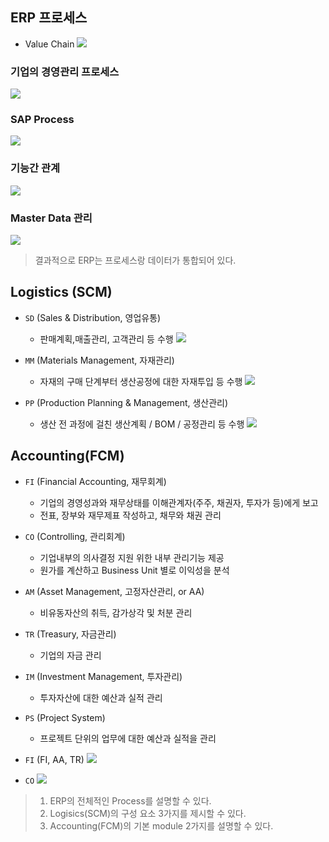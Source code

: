 ## ERP 프로세스
 
- Value Chain
![](https://img1.daumcdn.net/thumb/R1280x0/?scode=mtistory2&fname=https%3A%2F%2Fblog.kakaocdn.net%2Fdn%2FKJ5IJ%2FbtrVh6TjqFo%2FlM8tVXjFnQe1reXrTZY7Nk%2Fimg.png)

### 기업의 경영관리 프로세스
![](https://img1.daumcdn.net/thumb/R1280x0/?scode=mtistory2&fname=https%3A%2F%2Fblog.kakaocdn.net%2Fdn%2FqVweo%2FbtrVjPwKA8o%2FTkToYx7YooVV3k4W4tchcK%2Fimg.png)

### SAP Process
![](https://img1.daumcdn.net/thumb/R1280x0/?scode=mtistory2&fname=https%3A%2F%2Fblog.kakaocdn.net%2Fdn%2FMoY6P%2FbtrVmYfpah7%2FYGMwL3ipuqkiRLh8kqyQ2k%2Fimg.png)

### 기능간 관계
![](https://img1.daumcdn.net/thumb/R1280x0/?scode=mtistory2&fname=https%3A%2F%2Fblog.kakaocdn.net%2Fdn%2FbcdjI6%2FbtrVqhdTpQX%2FR8XMEMKTBOWtsukwZzRwL0%2Fimg.png)

### Master Data 관리
![](https://img1.daumcdn.net/thumb/R1280x0/?scode=mtistory2&fname=https%3A%2F%2Fblog.kakaocdn.net%2Fdn%2FedkhV0%2FbtrVjRH4ZxQ%2Fgg2KjKo0U5d1qTgBVYVxO1%2Fimg.png)
 
> 결과적으로 ERP는 프로세스랑 데이터가 통합되어 있다.



## Logistics (SCM)

- `SD` (Sales & Distribution, 영업유통)
    - 판매계획,매출관리, 고객관리 등 수행
    ![](https://img1.daumcdn.net/thumb/R1280x0/?scode=mtistory2&fname=https%3A%2F%2Fblog.kakaocdn.net%2Fdn%2FbaTD9Q%2FbtrVoGleVQG%2FfkdkPt6E02rvFG9nGJlzoK%2Fimg.png)


- `MM` (Materials Management, 자재관리)
    - 자재의 구매 단계부터 생산공정에 대한 자재투입 등 수행
    ![](https://img1.daumcdn.net/thumb/R1280x0/?scode=mtistory2&fname=https%3A%2F%2Fblog.kakaocdn.net%2Fdn%2Fbe3r7W%2FbtrVpnr8lrQ%2FwFAINYt4W0HDdmQOeLugs1%2Fimg.png)

 
- `PP` (Production Planning & Management, 생산관리)
    - 생산 전 과정에 걸친 생산계획 / BOM / 공정관리 등 수행
    ![](https://img1.daumcdn.net/thumb/R1280x0/?scode=mtistory2&fname=https%3A%2F%2Fblog.kakaocdn.net%2Fdn%2FbhPoNv%2FbtrVjntKoQd%2FAlDV9PX6EuK0rBByzDYpU1%2Fimg.png)


## Accounting(FCM)

- `FI` (Financial Accounting, 재무회계)
    - 기업의 경영성과와 재무상태를 이해관계자(주주, 채권자, 투자가 등)에게 보고 
    - 전표, 장부와 재무제표 작성하고, 채무와 채권 관리

- `CO` (Controlling, 관리회계)
    - 기업내부의 의사결정 지원 위한 내부 관리기능 제공
    - 원가를 계산하고 Business Unit 별로 이익성을 분석

- `AM` (Asset Management, 고정자산관리, or AA)
    - 비유동자산의 취득, 감가상각 및 처분 관리

- `TR` (Treasury, 자금관리)
    - 기업의 자금 관리

- `IM` (Investment Management, 투자관리)
    - 투자자산에 대한 예산과 실적 관리

- `PS` (Project System)
    - 프로젝트 단위의 업무에 대한 예산과 실적을 관리
 

- `FI` (FI, AA, TR)
![](https://img1.daumcdn.net/thumb/R1280x0/?scode=mtistory2&fname=https%3A%2F%2Fblog.kakaocdn.net%2Fdn%2FJPTg1%2FbtrVkYfQB0h%2FlUFpkQxRvuYEV1jY0AAyIK%2Fimg.png)
 
- `CO`
![](https://img1.daumcdn.net/thumb/R1280x0/?scode=mtistory2&fname=https%3A%2F%2Fblog.kakaocdn.net%2Fdn%2FbTbzFk%2FbtrVjQvHEVg%2FBeO6xfgl0pKKTI9ePP6Fy1%2Fimg.png)



> 1. ERP의 전체적인 Process를 설명할 수 있다.
> 2. Logisics(SCM)의 구성 요소 3가지를 제시할 수 있다.
> 3. Accounting(FCM)의 기본 module 2가지를 설명할 수 있다.

